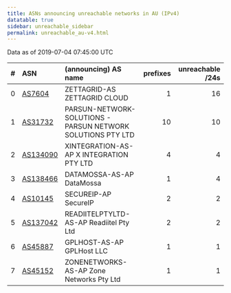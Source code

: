 ```yaml
---
title: ASNs announcing unreachable networks in AU (IPv4)
datatable: true
sidebar: unreachable_sidebar
permalink: unreachable_au-v4.html
---
```


Data as of 2019-07-04 07:45:00 UTC


<div class="datatable-begin"></div>

|   # | ASN                                      | (announcing) AS name                                        |   prefixes |   unreachable /24s |
|----:|:-----------------------------------------|:------------------------------------------------------------|-----------:|-------------------:|
|   0 | [AS7604](unreachable_AS7604-v4.html)     | ZETTAGRID-AS ZETTAGRID CLOUD                                |          1 |                 16 |
|   1 | [AS31732](unreachable_AS31732-v4.html)   | PARSUN-NETWORK-SOLUTIONS - PARSUN NETWORK SOLUTIONS PTY LTD |         10 |                 10 |
|   2 | [AS134090](unreachable_AS134090-v4.html) | XINTEGRATION-AS-AP X INTEGRATION PTY LTD                    |          4 |                  4 |
|   3 | [AS138466](unreachable_AS138466-v4.html) | DATAMOSSA-AS-AP DataMossa                                   |          1 |                  4 |
|   4 | [AS10145](unreachable_AS10145-v4.html)   | SECUREIP-AP SecureIP                                        |          2 |                  2 |
|   5 | [AS137042](unreachable_AS137042-v4.html) | READIITELPTYLTD-AS-AP Readiitel Pty Ltd                     |          2 |                  2 |
|   6 | [AS45887](unreachable_AS45887-v4.html)   | GPLHOST-AS-AP GPLHost LLC                                   |          1 |                  1 |
|   7 | [AS45152](unreachable_AS45152-v4.html)   | ZONENETWORKS-AS-AP Zone Networks Pty Ltd                    |          1 |                  1 |

<div class="datatable-end"></div>